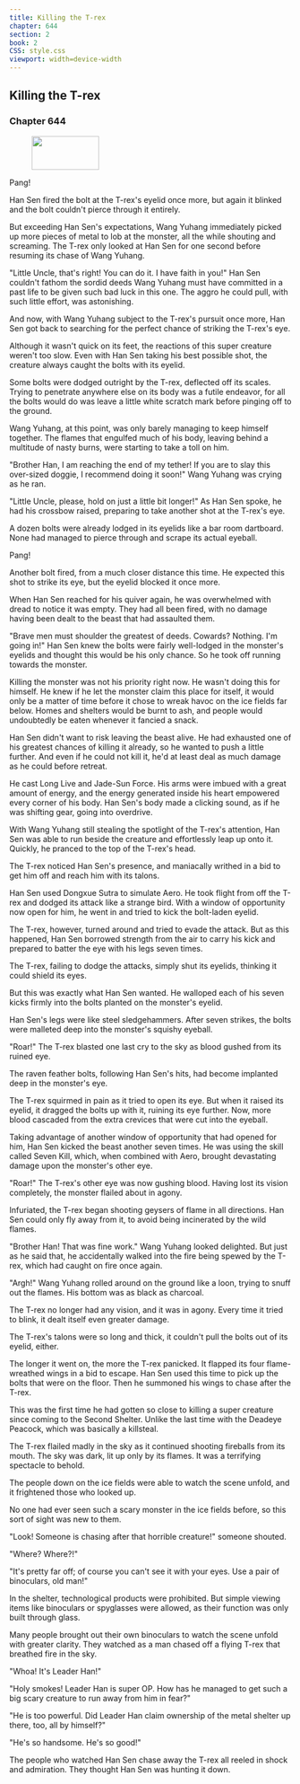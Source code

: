```yaml
---
title: Killing the T-rex
chapter: 644
section: 2
book: 2
CSS: style.css
viewport: width=device-width
---
```


## Killing the T-rex

### Chapter 644

<figure>
	<img src="../Images/gem.gif" alt="" id="gem" width="120" height="60" />
</figure>

Pang!

Han Sen fired the bolt at the T-rex's eyelid once more, but again it blinked and the bolt couldn't pierce through it entirely.

But exceeding Han Sen's expectations, Wang Yuhang immediately picked up more pieces of metal to lob at the monster, all the while shouting and screaming. The T-rex only looked at Han Sen for one second before resuming its chase of Wang Yuhang.

"Little Uncle, that's right! You can do it. I have faith in you!" Han Sen couldn't fathom the sordid deeds Wang Yuhang must have committed in a past life to be given such bad luck in this one. The aggro he could pull, with such little effort, was astonishing.

And now, with Wang Yuhang subject to the T-rex's pursuit once more, Han Sen got back to searching for the perfect chance of striking the T-rex's eye.

Although it wasn't quick on its feet, the reactions of this super creature weren't too slow. Even with Han Sen taking his best possible shot, the creature always caught the bolts with its eyelid.

Some bolts were dodged outright by the T-rex, deflected off its scales. Trying to penetrate anywhere else on its body was a futile endeavor, for all the bolts would do was leave a little white scratch mark before pinging off to the ground.

Wang Yuhang, at this point, was only barely managing to keep himself together. The flames that engulfed much of his body, leaving behind a multitude of nasty burns, were starting to take a toll on him.

"Brother Han, I am reaching the end of my tether! If you are to slay this over-sized doggie, I recommend doing it soon!" Wang Yuhang was crying as he ran.

"Little Uncle, please, hold on just a little bit longer!" As Han Sen spoke, he had his crossbow raised, preparing to take another shot at the T-rex's eye.

A dozen bolts were already lodged in its eyelids like a bar room dartboard. None had managed to pierce through and scrape its actual eyeball.

Pang!

Another bolt fired, from a much closer distance this time. He expected this shot to strike its eye, but the eyelid blocked it once more.

When Han Sen reached for his quiver again, he was overwhelmed with dread to notice it was empty. They had all been fired, with no damage having been dealt to the beast that had assaulted them.

"Brave men must shoulder the greatest of deeds. Cowards? Nothing. I'm going in!" Han Sen knew the bolts were fairly well-lodged in the monster's eyelids and thought this would be his only chance. So he took off running towards the monster.

Killing the monster was not his priority right now. He wasn't doing this for himself. He knew if he let the monster claim this place for itself, it would only be a matter of time before it chose to wreak havoc on the ice fields far below. Homes and shelters would be burnt to ash, and people would undoubtedly be eaten whenever it fancied a snack.

Han Sen didn't want to risk leaving the beast alive. He had exhausted one of his greatest chances of killing it already, so he wanted to push a little further. And even if he could not kill it, he'd at least deal as much damage as he could before retreat.

He cast Long Live and Jade-Sun Force. His arms were imbued with a great amount of energy, and the energy generated inside his heart empowered every corner of his body. Han Sen's body made a clicking sound, as if he was shifting gear, going into overdrive.

With Wang Yuhang still stealing the spotlight of the T-rex's attention, Han Sen was able to run beside the creature and effortlessly leap up onto it. Quickly, he pranced to the top of the T-rex's head.

The T-rex noticed Han Sen's presence, and maniacally writhed in a bid to get him off and reach him with its talons.

Han Sen used Dongxue Sutra to simulate Aero. He took flight from off the T-rex and dodged its attack like a strange bird. With a window of opportunity now open for him, he went in and tried to kick the bolt-laden eyelid.

The T-rex, however, turned around and tried to evade the attack. But as this happened, Han Sen borrowed strength from the air to carry his kick and prepared to batter the eye with his legs seven times.

The T-rex, failing to dodge the attacks, simply shut its eyelids, thinking it could shield its eyes.

But this was exactly what Han Sen wanted. He walloped each of his seven kicks firmly into the bolts planted on the monster's eyelid.

Han Sen's legs were like steel sledgehammers. After seven strikes, the bolts were malleted deep into the monster's squishy eyeball.

"Roar!" The T-rex blasted one last cry to the sky as blood gushed from its ruined eye.

The raven feather bolts, following Han Sen's hits, had become implanted deep in the monster's eye.

The T-rex squirmed in pain as it tried to open its eye. But when it raised its eyelid, it dragged the bolts up with it, ruining its eye further. Now, more blood cascaded from the extra crevices that were cut into the eyeball.

Taking advantage of another window of opportunity that had opened for him, Han Sen kicked the beast another seven times. He was using the skill called Seven Kill, which, when combined with Aero, brought devastating damage upon the monster's other eye.

"Roar!" The T-rex's other eye was now gushing blood. Having lost its vision completely, the monster flailed about in agony.

Infuriated, the T-rex began shooting geysers of flame in all directions. Han Sen could only fly away from it, to avoid being incinerated by the wild flames.

"Brother Han! That was fine work." Wang Yuhang looked delighted. But just as he said that, he accidentally walked into the fire being spewed by the T-rex, which had caught on fire once again.

"Argh!" Wang Yuhang rolled around on the ground like a loon, trying to snuff out the flames. His bottom was as black as charcoal.

The T-rex no longer had any vision, and it was in agony. Every time it tried to blink, it dealt itself even greater damage.

The T-rex's talons were so long and thick, it couldn't pull the bolts out of its eyelid, either.

The longer it went on, the more the T-rex panicked. It flapped its four flame-wreathed wings in a bid to escape. Han Sen used this time to pick up the bolts that were on the floor. Then he summoned his wings to chase after the T-rex.

This was the first time he had gotten so close to killing a super creature since coming to the Second Shelter. Unlike the last time with the Deadeye Peacock, which was basically a killsteal.

The T-rex flailed madly in the sky as it continued shooting fireballs from its mouth. The sky was dark, lit up only by its flames. It was a terrifying spectacle to behold.

The people down on the ice fields were able to watch the scene unfold, and it frightened those who looked up.

No one had ever seen such a scary monster in the ice fields before, so this sort of sight was new to them.

"Look! Someone is chasing after that horrible creature!" someone shouted.

"Where? Where?!"

"It's pretty far off; of course you can't see it with your eyes. Use a pair of binoculars, old man!"

In the shelter, technological products were prohibited. But simple viewing items like binoculars or spyglasses were allowed, as their function was only built through glass.

Many people brought out their own binoculars to watch the scene unfold with greater clarity. They watched as a man chased off a flying T-rex that breathed fire in the sky.

"Whoa! It's Leader Han!"

"Holy smokes! Leader Han is super OP. How has he managed to get such a big scary creature to run away from him in fear?"

"He is too powerful. Did Leader Han claim ownership of the metal shelter up there, too, all by himself?"

"He's so handsome. He's so good!"

The people who watched Han Sen chase away the T-rex all reeled in shock and admiration. They thought Han Sen was hunting it down.